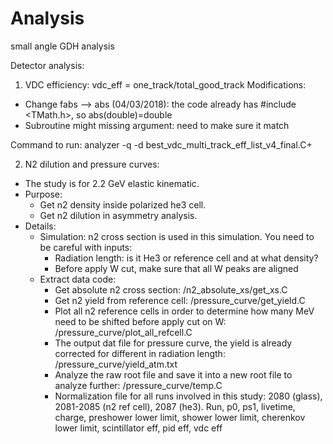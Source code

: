 # Analysis
small angle GDH analysis

Detector analysis:

1. VDC efficiency:
vdc_eff = one_track/total_good_track
Modifications:
- Change fabs --> abs (04/03/2018): the code already has #include <TMath.h>, so abs(double)=double
- Subroutine might missing argument: need to make sure it match

Command to run:
 analyzer -q -d best_vdc_multi_track_eff_list_v4_final.C+


2. N2 dilution and pressure curves:
- The study is for 2.2 GeV elastic kinematic.
- Purpose: 
    - Get n2 density inside polarized he3 cell.
    - Get n2 dilution in asymmetry analysis.
- Details:
   - Simulation: n2 cross section is used in this simulation. You need to be careful with inputs:
     - Radiation length: is it He3 or reference cell and at what density?
     - Before apply W cut, make sure that all W peaks are aligned
   - Extract data code:
     - Get absolute n2 cross section: /n2_absolute_xs/get_xs.C
     - Get n2 yield from reference cell: /pressure_curve/get_yield.C
     - Plot all n2 reference cells in order to determine how many MeV need to be shifted before apply cut on W: /pressure_curve/plot_all_refcell.C
     - The output dat file for pressure curve, the yield is already corrected for different in radiation length: /pressure_curve/yield_atm.txt
     - Analyze the raw root file and save it into a new root file to analyze further: /pressure_curve/temp.C
     - Normalization file for all runs involved in this study: 2080 (glass), 2081-2085 (n2 ref cell), 2087 (he3).
     Run, p0, ps1, livetime, charge, preshower lower limit, shower lower limit, cherenkov lower limit, scintillator eff, pid eff, vdc eff
